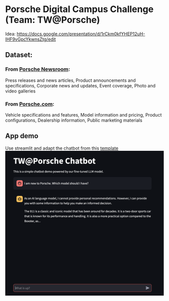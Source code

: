 # Porsche Digital Campus Challenge (Team: TW@Porsche)
Idea: https://docs.google.com/presentation/d/1rCkm0kfYHEP12uH-IHF9vGpcYkwnsZtg/edit 

## Dataset:
### From [Porsche Newsroom](https://newsroom.porsche.com/en.html):
Press releases and news articles, Product announcements and specifications, Corporate news and updates, Event coverage, Photo and video galleries
### From [Porsche.com](https://newsroom.porsche.com/en.html):
Vehicle specifications and features, Model information and pricing, Product configurations, Dealership information, Public marketing materials

## App demo
Use streamlit and adapt the chatbot from this [template](https://docs.streamlit.io/develop/tutorials/llms/build-conversational-apps)
<img width="807" alt="demo" src="https://github.com/Poyen-Chen/TW-Porsche/blob/main/demo.png" />
